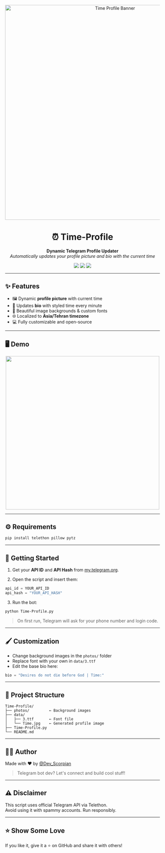 <p align="center">
  <img src="https://github.com/Scorpian-my/Time-Profile/raw/main/assets/banner.gif" alt="Time Profile Banner" width="700"/>
</p>

<h1 align="center">⏰ Time-Profile</h1>

<p align="center">
  <b>Dynamic Telegram Profile Updater</b>  
  <br>
  <i>Automatically updates your profile picture and bio with the current time</i>
</p>

<p align="center">
  <img src="https://img.shields.io/badge/python-3.7%2B-blue?logo=python&logoColor=white">
  <img src="https://img.shields.io/badge/telethon-1.30+-blueviolet?logo=telegram">
  <img src="https://img.shields.io/github/stars/Scorpian-my/Time-Profile?style=social">
</p>

---

## ✨ Features

- 🖼 Dynamic **profile picture** with current time
- 🧠 Updates **bio** with styled time every minute
- 🎨 Beautiful image backgrounds & custom fonts
- 🌐 Localized to **Asia/Tehran timezone**
- 💻 Fully customizable and open-source

---

## 🖥 Demo

<p align="center">
  <img src="https://github.com/Scorpian-my/Time-Profile/raw/main/assets/demo.gif" width="500"/>
</p>

---

## ⚙️ Requirements

```bash
pip install telethon pillow pytz
```

---

## 🚀 Getting Started

1. Get your **API ID** and **API Hash** from [my.telegram.org](https://my.telegram.org).

2. Open the script and insert them:

```python
api_id = YOUR_API_ID
api_hash = "YOUR_API_HASH"
```

3. Run the bot:

```bash
python Time-Profile.py
```

> On first run, Telegram will ask for your phone number and login code.

---

## 🖌 Customization

- Change background images in the `photos/` folder  
- Replace font with your own in `data/3.ttf`  
- Edit the base bio here:

```python
bio = "Desires do not die before God | Time:"
```

---

## 📂 Project Structure

```
Time-Profile/
├── photos/         ← Background images
├── data/
│   ├── 3.ttf       ← Font file
│   └── Time.jpg    ← Generated profile image
├── Time-Profile.py
└── README.md
```

---

## 🙋‍♂️ Author

Made with ❤️ by [@Dev_Scorpian](https://t.me/Dev_Scorpian)

> Telegram bot dev? Let's connect and build cool stuff!

---

## ⚠️ Disclaimer

This script uses official Telegram API via Telethon.  
Avoid using it with spammy accounts. Run responsibly.

---

## ⭐️ Show Some Love

If you like it, give it a ⭐️ on GitHub and share it with others!

